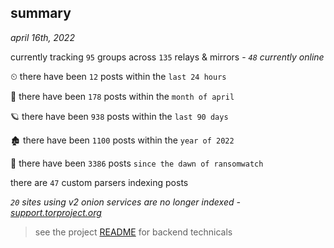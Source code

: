 
## summary
_april 16th, 2022_

currently tracking `95` groups across `135` relays & mirrors - _`48` currently online_

⏲ there have been `12` posts within the `last 24 hours`

🦈 there have been `178` posts within the `month of april`

🪐 there have been `938` posts within the `last 90 days`

🏚 there have been `1100` posts within the `year of 2022`

🦕 there have been `3386` posts `since the dawn of ransomwatch`

there are `47` custom parsers indexing posts

_`20` sites using v2 onion services are no longer indexed - [support.torproject.org](https://support.torproject.org/onionservices/v2-deprecation/)_

> see the project [README](https://github.com/thetanz/ransomwatch#ransomwatch--) for backend technicals
